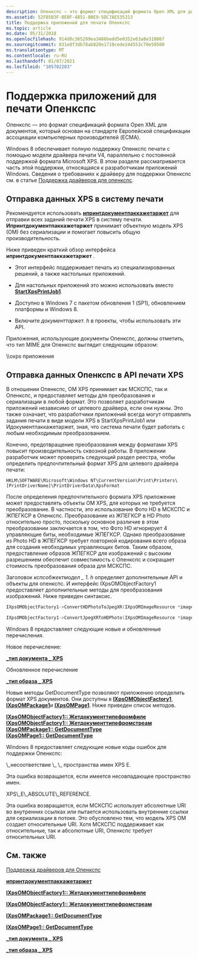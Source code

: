 ```yaml
---
description: Опенкспс — это формат спецификаций формата Open XML для документов, который основан на стандарте Европейской спецификации Association (ECMA) для европейских коробок.
ms.assetid: 52FB5B3F-BEBF-4851-8BE9-5DC7AE535313
title: Поддержка приложений для печати Опенкспс
ms.topic: article
ms.date: 05/31/2018
ms.openlocfilehash: 914d8c365209ea3486bedd5e0352e63a8e31086f
ms.sourcegitcommit: 831e8f3db78ab820e1710cede244553c70e50500
ms.translationtype: MT
ms.contentlocale: ru-RU
ms.lasthandoff: 01/07/2021
ms.locfileid: "105702203"
---
```

# <a name="app-support-for-openxps-printing"></a>Поддержка приложений для печати Опенкспс

Опенкспс — это формат спецификаций формата Open XML для документов, который основан на стандарте Европейской спецификации ассоциации компьютерных производителей (ECMA).

Windows 8 обеспечивает полную поддержку Опенкспс печати с помощью модели драйвера печати V4, параллельно с постоянной поддержкой формата Microsoft XPS. В этом разделе рассматривается часть этой поддержки, относящаяся к разработчикам приложений Windows. Сведения о требованиях к драйверу для поддержки Опенкспс см. в статье [Поддержка драйверов для опенкспс](/windows-hardware/drivers/print/printer-driver-overview).

## <a name="sending-xps-data-to-the-print-system"></a>Отправка данных XPS в систему печати

Рекомендуется использовать [**ипринтдокументпаккажетаржет**](/windows/win32/api/documenttarget/nn-documenttarget-iprintdocumentpackagetarget) для отправки всех заданий печати XPS в систему печати. **Ипринтдокументпаккажетаржет** принимает объектную модель XPS (OM) без сериализации и помогает повысить общую производительность.

Ниже приведен краткий обзор интерфейса **ипринтдокументпаккажетаржет** .

-   Этот интерфейс поддерживает печать из специализированных решений, а также настольных приложений.

-   Для настольных приложений это можно использовать вместо [**StartXpsPrintJob1**](/windows/win32/api/xpsprint/nf-xpsprint-startxpsprintjob1).

-   Доступно в Windows 7 с пакетом обновления 1 (SP1), обновлением платформы и Windows 8.

-   Включите *документтаржет. h* в проекты, чтобы использовать эти API.

Приложения, использующие документы Опенкспс, должны отметить, что тип MIME для Опенкспс выглядит следующим образом:

<dl> \\oxps приложения  
</dl>

## <a name="sending-openxps-data-to-the-xps-print-api"></a>Отправка данных Опенкспс в API печати XPS

В отношении Опенкспс, OM XPS принимает как МСКСПС, так и Опенкспс, и предоставляет методы для преобразования и сериализации в любой формат. Это позволяет разработчикам приложений независимо от целевого драйвера, если они нужны. Это также означает, что разработчики приложений всегда могут отправлять задания печати в виде модели XPS в StartXpsPrintJob1 или Идокументпаккажетаржет, зная, что система печати будет работать с любым необходимым преобразованием.

Конечно, предотвращение преобразования между форматами XPS повысит производительность сквозной работы. В приложении разработчик может проверить следующий раздел реестра, чтобы определить предпочтительный формат XPS для целевого драйвера печати:

``` syntax
HKLM\SOFTWARE\Microsoft\Windows NT\CurrentVersion\Print\Printers\[PrintDriverName]\PrintDriverData\XpsFormat
```

После определения предпочтительного формата XPS приложение может предоставлять объекты OM XPS, для которых не требуется преобразование. В частности, это использование Фото HD в МСКСПС и ЖПЕГКСР в Опенкспс. Преобразование из ЖПЕГКСР в HD Photo относительно просто, поскольку основное различие в этом преобразовании заключается в том, что Фото HD игнорирует 4 управляющие биты, необходимые ЖПЕГКСР. Однако преобразование из Photo HD в ЖПЕГКСР требует повторной кодирования всего образа для создания необходимых управляющих битов. Таким образом, предоставление образов ЖПЕГКСР для изображений с высоким разрешением обеспечит совместимость с Опенкспс и сокращает стоимость преобразования образа для МСКСПС.

Заголовок *кспсобжектмодел \_ 1. h* определяет дополнительные API и объекты для опенкспс. И интерфейс IXpsOMObjectFactory1 предоставляет дополнительные методы для преобразования изображений. Ниже приведен синтаксис.


```C++
IXpsOMObjectFactory1->ConvertHDPhotoToJpegXR(IXpsOMImageResource *imageResource);

IXpsOMObjectFactory1->ConvertJpegXRToHDPhoto(IXpsOMImageResource *imageResource);
```



Windows 8 предоставляет следующие новые и обновленные перечисления.

Новое перечисление:

<dl>

[**\_тип документа \_ XPS**](/windows/win32/api/xpsobjectmodel_1/ne-xpsobjectmodel_1-xps_document_type)  
</dl>

Обновленное перечисление

<dl>

[**\_тип образа \_ XPS**](/windows/win32/api/xpsobjectmodel/ne-xpsobjectmodel-xps_image_type)  
</dl>

Новые методы GetDocumentType позволяют приложению определить формат XPS документов. Они доступны в [**IXpsOMObjectFactory1**](/windows/desktop/api/XpsObjectModel_1/nn-xpsobjectmodel_1-ixpsomobjectfactory1), [**IXpsOMPackage1**](/windows/desktop/api/XpsObjectModel_1/nn-xpsobjectmodel_1-ixpsompackage1)и [**IXpsOMPage1**](/windows/desktop/api/XpsObjectModel_1/nn-xpsobjectmodel_1-ixpsompage1). Ниже приведен список методов.

<dl>

[**IXpsOMObjectFactory1:: Жетдокументтипефромфиле**](/windows/desktop/api/XpsObjectModel_1/nf-xpsobjectmodel_1-ixpsomobjectfactory1-getdocumenttypefromfile)  
[**IXpsOMObjectFactory1:: Жетдокументтипефромстреам**](/windows/desktop/api/XpsObjectModel_1/nf-xpsobjectmodel_1-ixpsomobjectfactory1-getdocumenttypefromstream)  
[**IXpsOMPackage1:: GetDocumentType**](/windows/desktop/api/XpsObjectModel_1/nf-xpsobjectmodel_1-ixpsompackage1-getdocumenttype)  
[**IXpsOMPage1:: GetDocumentType**](/windows/desktop/api/XpsObjectModel_1/nf-xpsobjectmodel_1-ixpsompage1-getdocumenttype)  
</dl>

Windows 8 предоставляет следующие новые коды ошибок для поддержки Опенкспс:

<dl> \_несоответствие \_ \_ пространства имен XPS E. <dl> Эта ошибка возвращается, если имеется несовпадающее пространство имен.  
</dl> </dd> XPS\_E\_ABSOLUTE\_REFERENCE. <dl> Эта ошибка возвращается, если МСКСПС использует абсолютные URI во внутренних ссылках или пытается использовать внутренние ссылки для сериализации в потоке. Это обусловлено тем, что модель XPS OM создает относительные URI. Хотя МСКСПС поддерживает как относительные, так и абсолютные URI, Опенкспс требует относительных URI.  
</dl> </dd> </dl>

## <a name="related-topics"></a>См. также

<dl> <dt>

[Поддержка драйверов для Опенкспс](/windows-hardware/drivers/print/printer-driver-overview)
</dt> <dt>

[**ипринтдокументпаккажетаржет**](/windows/win32/api/documenttarget/nn-documenttarget-iprintdocumentpackagetarget)
</dt> <dt>

[**IXpsOMObjectFactory1:: Жетдокументтипефромфиле**](/windows/desktop/api/XpsObjectModel_1/nf-xpsobjectmodel_1-ixpsomobjectfactory1-getdocumenttypefromfile)
</dt> <dt>

[**IXpsOMObjectFactory1:: Жетдокументтипефромстреам**](/windows/desktop/api/XpsObjectModel_1/nf-xpsobjectmodel_1-ixpsomobjectfactory1-getdocumenttypefromstream)
</dt> <dt>

[**IXpsOMPackage1:: GetDocumentType**](/windows/desktop/api/XpsObjectModel_1/nf-xpsobjectmodel_1-ixpsompackage1-getdocumenttype)
</dt> <dt>

[**IXpsOMPage1:: GetDocumentType**](/windows/desktop/api/XpsObjectModel_1/nf-xpsobjectmodel_1-ixpsompage1-getdocumenttype)
</dt> <dt>

[**\_тип документа \_ XPS**](/windows/win32/api/xpsobjectmodel_1/ne-xpsobjectmodel_1-xps_document_type)
</dt> <dt>

[**\_тип образа \_ XPS**](/windows/win32/api/xpsobjectmodel/ne-xpsobjectmodel-xps_image_type)
</dt> </dl>

 

 
